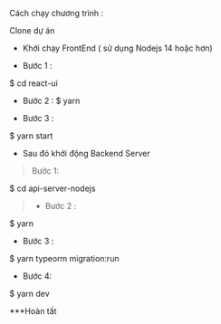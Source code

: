 Cách chạy chương trình :

Clone dự án


* Khởi chạy FrontEnd ( sử dụng Nodejs 14 hoặc hơn)

- Bước 1 :

$ cd react-ui

- Bước 2 :
$ yarn


- Bước 3 :

$ yarn start



* Sau đó khởi động Backend Server

> Bước 1: 

$ cd api-server-nodejs

> - Bước 2 : 

$ yarn

- Bước 3 :

$ yarn typeorm migration:run

- Bước 4: 

$ yarn dev

***Hoàn tất
